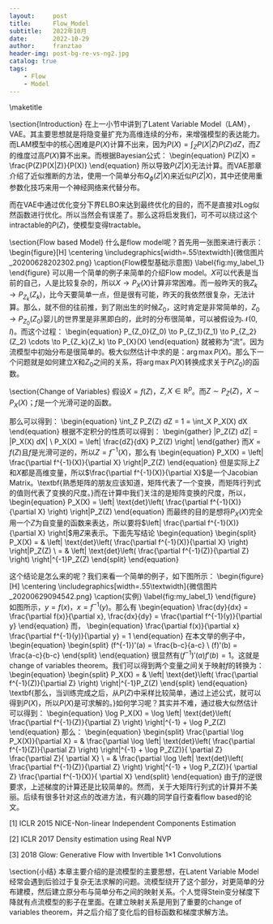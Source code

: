 ```yaml
---
layout:     post
title:      Flow_Model
subtitle:   2022年10月
date:       2022-10-29
author:     franztao
header-img: post-bg-re-vs-ng2.jpg
catalog: true
tags:
    - Flow
    - Model
---
```

            

\maketitle

\section{Introduction}
在上一小节中讲到了Latent Variable Model（LAM），VAE。其主要思想就是将隐变量扩充为高维连续的分布，来增强模型的表达能力。而LAM模型中的核心困难是$P(X)$计算不出来，因为$P(X) = \int_Z P(X|Z)P(Z) dZ$，而$Z$的维度过高$P(X)$算不出来。而根据Bayesian公式：
\begin{equation}
    P(Z|X) = \frac{P(Z)P(X|Z)}{P(X)}
\end{equation}
所以导致$P(Z|X)$无法计算。而VAE那章介绍了近似推断的方法，使用一个简单分布$Q_\phi(Z|X)$来近似$P(Z|X)$，其中还使用重参数化技巧来用一个神经网络来代替分布。

而在VAE中通过优化变分下界ELBO来达到最终优化的目的，而不是直接对Log似然函数进行优化。所以当然会有误差了。那么这将启发我们，可不可以绕过这个intractable的$P(Z)$，使模型变得tractable。

\section{Flow based Model}
什么是flow model呢？首先用一张图来进行表示：
\begin{figure}[H]
    \centering
    \includegraphics[width=.55\textwidth]{微信图片_20200628202302.png}
    \caption{Flow模型基础示意图}
    \label{fig:my_label_1}
\end{figure}
可以用一个简单的例子来简单的介绍Flow model。$X$可以代表是当前的自己，人是比较复杂的，所以$X \to P_X(X)$计算非常困难。而一般昨天的我$Z_k \to P_{Z_k}(Z_k)$，比今天要简单一点，但是很有可能，昨天的我依然很复杂，无法计算。那么，就不但的往前推，到了刚出生的时候$Z_0$，这时肯定是非常简单的，$Z_0 \to P_{Z_0}(Z_0)$婴儿的世界里是非黑即白的，此时的分布很简单，可以被假设为$\mathcal{N}(0,I)$。而这个过程：
\begin{equation}
    P_{Z_0}(Z_0) \to P_{Z_1}(Z_1) \to P_{Z_2}(Z_2) \cdots \to P_{Z_k}(Z_k) \to P_{X}(X)
\end{equation}
就被称为“流”。因为流模型中初始分布是很简单的。极大似然估计中求的是：$\arg\max P(X)$。那么下一个问题就是如何建立$X$和$Z_0$之间的关系，将$\arg\max P(X)$转换成求关于$P(Z_0)$的函数。

\section{Change of Variables}
假设$X=f(Z)$，$Z,X\in \mathbb{R}^p$。而$Z\sim P_Z(Z)$，$X\sim P_X(X)$；$f$是一个光滑可逆的函数。

那么可以得到：
\begin{equation}
    \int_Z P_Z(Z) dZ = 1 = \int_X P_X(X) dX
\end{equation}
根据不定积分的性质可以得到：
\begin{gather}
    |P_Z(Z) dZ| = |P_X(X) dX| \\
    P_X(X) = \left| \frac{dZ}{dX} P_Z(Z) \right|
\end{gather}
而$X=f(Z)$且$f$是光滑可逆的，所以$Z = f^{-1}(X)$，那么有
\begin{equation}
    P_X(X) = \left| \frac{\partial f^{-1}(X)}{\partial X}  \right|P_Z(Z)
\end{equation}
但是实际上$Z$和$X$都是高维变量，所以$\frac{\partial f^{-1}(X)}{\partial X}$是一个Jacobian Matrix。\textbf{熟悉矩阵的朋友应该知道，矩阵代表了一个变换，而矩阵行列式的值则代表了变换的尺度。}而在计算中我们关注的是矩阵变换的尺度，所以，
\begin{equation}
    P_X(X) = \left| \text{det}\left( \frac{\partial f^{-1}(X)}{\partial X} \right)  \right|P_Z(Z)
\end{equation}
而最终的目的是想将$P_X(X)$完全用一个$Z$为自变量的函数来表达，所以要将$\left| \frac{\partial f^{-1}(X)}{\partial X} \right|$用$Z$来表示。下面先写结论
\begin{equation}
    \begin{split}
         P_X(X) = & \left| \text{det}\left( \frac{\partial f^{-1}(X)}{\partial X} \right)  \right|P_Z(Z) \\
         = & \left| \text{det}\left( \frac{\partial f^{-1}(Z)}{\partial Z} \right)  \right|^{-1}P_Z(Z)
    \end{split}
\end{equation}

这个结论是怎么来的呢？我们来看一个简单的例子，如下图所示：
\begin{figure}[H]
    \centering
    \includegraphics[width=.55\textwidth]{微信图片_20200629094542.png}
    \caption{实例}
    \label{fig:my_label_1}
\end{figure}
如图所示，$y=f(x)$，$x=f^{-1}(y)$。那么有
\begin{equation}
    \frac{dy}{dx} = \frac{\partial f(x)}{\partial x}, \frac{dx}{dy} = \frac{\partial f^{-1}(y)}{\partial y}
\end{equation}
而，
\begin{equation}
    \frac{\partial f(x)}{\partial x} \frac{\partial f^{-1}(y)}{\partial y} = 1
\end{equation}
在本文举的例子中，
\begin{equation}
\begin{split}
    (f^{-1})'(a) = \frac{b-c}{a-c} \\
    (f)'(b) = \frac{a-c}{b-c} 
\end{split}
\end{equation}
很显然有$(f^{-1})'(a) f'(b) = 1$。这就是change of
variables theorem。我们可以得到两个变量之间关于映射$f$的转换为：
\begin{equation}
    \begin{split}
         P_X(X) = & \left| \text{det}\left( \frac{\partial f^{-1}(Z)}{\partial Z} \right)  \right|^{-1}P_Z(Z)
    \end{split}
\end{equation}
\textbf{那么，当训练完成之后，从$P(Z)$中采样比较简单，通过上述公式，就可以得到$P(X)$，所以$P(X)$是可求解的。}如何学习呢？其实并不难，通过极大似然估计可以得到：
\begin{equation}
    \log P_X(X) = \log \left| \text{det}\left( \frac{\partial f^{-1}(Z)}{\partial Z} \right)  \right|^{-1} + \log P_Z(Z)
\end{equation}
那么：
\begin{equation}
\begin{split}
    \frac{\partial \log P_X(X)}{\partial X} = & \frac{\partial \log \left| \text{det}\left( \frac{\partial f^{-1}(Z)}{\partial Z} \right)  \right|^{-1} + \log P_Z(Z)}{ \partial Z} \frac{\partial Z}{ \partial X} \\
    = & \frac{\partial \log \left| \text{det}\left( \frac{\partial f^{-1}(Z)}{\partial Z} \right)  \right|^{-1} + \log P_Z(Z)}{ \partial Z} \frac{\partial f^{-1}(X)}{ \partial X}
\end{split}
\end{equation}
由于$f$的逆很要求，上述梯度的计算还是比较简单的。然而，关于大矩阵行列式的计算并不美丽。后续有很多针对这点的改进方法，有兴趣的同学自行查看flow based的论文。

[1] ICLR 2015 NICE-Non-linear Independent Components Estimation

[2] ICLR 2017 Density estimation using Real NVP

[3] 2018 Glow: Generative Flow with Invertible 1×1 Convolutions

\section{小结}
本章主要介绍的是流模型的主要思想，在Latent Variable Model经常会遇到后验过于复杂无法求解的问题。流模型绕开了这个部分，对更简单的分布建模，然后建立原分布与简单分布之间的映射关系。个人觉得Stein变分梯度下降就有点流模型的影子在里面。在建立映射关系是用到了重要的change of variables theorem，并之后介绍了变化后的目标函数和梯度求解方法。


